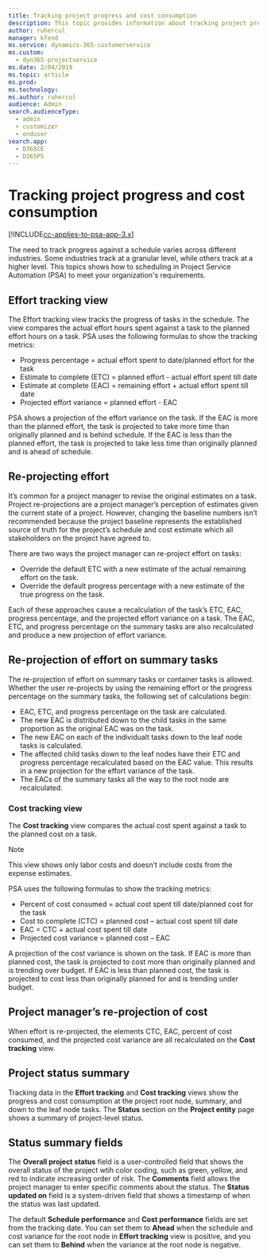 ```yaml
---
title: Tracking project progress and cost consumption
description: This topic provides information about tracking project progress and cost consumption.
author: ruhercul
manager: kfend
ms.service: dynamics-365-customerservice
ms.custom: 
  - dyn365-projectservice
ms.date: 2/04/2019
ms.topic: article
ms.prod: 
ms.technology: 
ms.author: ruhercul
audience: Admin
search.audienceType: 
  - admin
  - customizer
  - enduser
search.app: 
  - D365CE
  - D365PS
---
```

    
# Tracking project progress and cost consumption

[!INCLUDE[cc-applies-to-psa-app-3.x](../includes/cc-applies-to-psa-app-3x.md)]

The need to track progress against a schedule varies across different industries. Some industries track at a granular level, while others track at a higher level. This topics shows how to scheduling in Project Service Automation (PSA) to meet your organization's requirements.

## Effort tracking view

The Effort tracking view tracks the progress of tasks in the schedule. The view compares the actual effort hours spent against a task to the planned effort hours on a task. PSA uses the following formulas to show the tracking metrics:

- Progress percentage = actual effort spent to date/planned effort for the task 
- Estimate to complete (ETC) = planned effort - actual effort spent till date 
- Estimate at complete (EAC) = remaining effort + actual effort spent till date 
- Projected effort variance = planned effort - EAC 

PSA shows a projection of the effort variance on the task. If the EAC is more than the planned effort, the task is projected to take more time than originally planned and is behind schedule. If the EAC is less than the planned effort, the task is projected to take less time than originally planned and is ahead of schedule.

## Re-projecting effort

It’s common for a project manager to revise the original estimates on a task. Project re-projections are a project manager’s perception of estimates given the current state of a project. However, changing the baseline numbers isn’t recommended because the project baseline represents the established source of truth for the project’s schedule and cost estimate which all stakeholders on the project have agreed to.

There are two ways the project manager can re-project effort on tasks:

- Override the default ETC with a new estimate of the actual remaining effort on the task. 
- Override the default progress percentage with a new estimate of the true progress on the task.

Each of these approaches cause a recalculation of the task’s ETC, EAC, progress percentage, and the projected effort variance on a task. The EAC, ETC, and progress percentage on the summary tasks are also recalculated and produce a new projection of effort variance.

## Re-projection of effort on summary tasks

The re-projection of effort on summary tasks or container tasks is allowed. Whether the user re-projects by using the remaining effort or the progress percentage on the summary tasks, the following set of calculations begin:

- EAC, ETC, and progress percentage on the task are calculated.
- The new EAC is distributed down to the child tasks in the same proportion as the original EAC was on the task.
- The new EAC on each of the individualt tasks down to the leaf node tasks is calculated. 
- The affected child tasks down to the leaf nodes have their ETC and progress percentage recalculated based on the EAC value. This results in a new projection for the effort variance of the task. 
- The EACs of the summary tasks all the way to the root node are recalculated.

### Cost tracking view 

The **Cost tracking** view compares the actual cost spent against a task to the planned cost on a task. 
> [!NOTE]
> This view shows only labor costs and doesn’t include costs from the expense estimates. 

PSA uses the following formulas to show the tracking metrics:

- Percent of cost consumed = actual cost spent till date/planned cost for the task 
- Cost to complete (CTC) = planned cost – actual cost spent till date 
- EAC = CTC + actual cost spent till date 
- Projected cost variance = planned cost – EAC

A projection of the cost variance is shown on the task. If EAC is more than planned cost, the task is projected to cost more than originally planned and is trending over budget. If EAC is less than planned cost, the task is projected to cost less than originally planned for and is trending under budget.

## Project manager’s re-projection of cost

When effort is re-projected, the elements CTC, EAC, percent of cost consumed, and the projected cost variance are all recalculated on the **Cost tracking** view.

## Project status summary

Tracking data in the **Effort tracking** and **Cost tracking** views show the progress and cost consumption at the project root node, summary, and down to the leaf node tasks. The **Status** section on the **Project entity** page shows a summary of project-level status.

## Status summary fields

The **Overall project status** field is a user-controlled field that shows the overall status of the project wtih color coding, such as green, yellow, and red to indicate increasing order of risk. The **Comments** field allows the project manager to enter specific comments about the status. The **Status updated on** field is a system-driven field that shows a timestamp of when the status was last updated.

The default **Schedule performance** and **Cost performance** fields are set from the tracking date. You can set them to **Ahead** when the schedule and cost variance for the root node in **Effort tracking** view is positive, and you can set them to **Behind** when the variance at the root node is negative.
